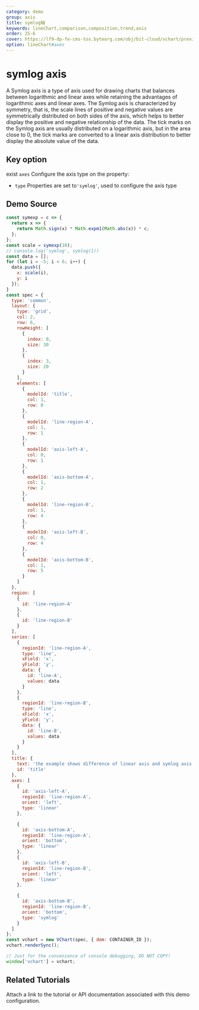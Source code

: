 ```yaml
---
category: demo
group: axis
title: symlog轴
keywords: lineChart,comparison,composition,trend,axis
order: 25-6
cover: https://lf9-dp-fe-cms-tos.byteorg.com/obj/bit-cloud/vchart/preview/axis/symlog-axis.png
option: lineChart#axes
---
```


# symlog axis

A Symlog axis is a type of axis used for drawing charts that balances between logarithmic and linear axes while retaining the advantages of logarithmic axes and linear axes.
The Symlog axis is characterized by symmetry, that is, the scale lines of positive and negative values ​​are symmetrically distributed on both sides of the axis, which helps to better display the positive and negative relationship of the data. The tick marks on the Symlog axis are usually distributed on a logarithmic axis, but in the area close to 0, the tick marks are converted to a linear axis distribution to better display the absolute value of the data.

## Key option

exist `axes` Configure the axis type on the property:

- `type` Properties are set to`'symlog'`, used to configure the axis type

## Demo Source

```javascript livedemo
const symexp = c => {
  return x => {
    return Math.sign(x) * Math.expm1(Math.abs(x)) * c;
  };
};
const scale = symexp(10);
// console.log('symlog', symlog(1))
const data = [];
for (let i = -5; i < 6; i++) {
  data.push({
    x: scale(i),
    y: i
  });
}
const spec = {
  type: 'common',
  layout: {
    type: 'grid',
    col: 2,
    row: 6,
    rowHeight: [
      {
        index: 0,
        size: 30
      },
      {
        index: 3,
        size: 20
      }
    ],
    elements: [
      {
        modelId: 'title',
        col: 1,
        row: 0
      },
      {
        modelId: 'line-region-A',
        col: 1,
        row: 1
      },
      {
        modelId: 'axis-left-A',
        col: 0,
        row: 1
      },
      {
        modelId: 'axis-bottom-A',
        col: 1,
        row: 2
      },
      {
        modelId: 'line-region-B',
        col: 1,
        row: 4
      },
      {
        modelId: 'axis-left-B',
        col: 0,
        row: 4
      },
      {
        modelId: 'axis-bottom-B',
        col: 1,
        row: 5
      }
    ]
  },
  region: [
    {
      id: 'line-region-A'
    },
    {
      id: 'line-region-B'
    }
  ],
  series: [
    {
      regionId: 'line-region-A',
      type: 'line',
      xField: 'x',
      yField: 'y',
      data: {
        id: 'line-A',
        values: data
      }
    },
    {
      regionId: 'line-region-B',
      type: 'line',
      xField: 'x',
      yField: 'y',
      data: {
        id: 'line-B',
        values: data
      }
    }
  ],
  title: {
    text: 'the example shows difference of linear axis and symlog axis',
    id: 'title'
  },
  axes: [
    {
      id: 'axis-left-A',
      regionId: 'line-region-A',
      orient: 'left',
      type: 'linear'
    },

    {
      id: 'axis-bottom-A',
      regionId: 'line-region-A',
      orient: 'bottom',
      type: 'linear'
    },
    {
      id: 'axis-left-B',
      regionId: 'line-region-B',
      orient: 'left',
      type: 'linear'
    },

    {
      id: 'axis-bottom-B',
      regionId: 'line-region-B',
      orient: 'bottom',
      type: 'symlog'
    }
  ]
};
const vchart = new VChart(spec, { dom: CONTAINER_ID });
vchart.renderSync();

// Just for the convenience of console debugging, DO NOT COPY!
window['vchart'] = vchart;
```

## Related Tutorials

Attach a link to the tutorial or API documentation associated with this demo configuration.
